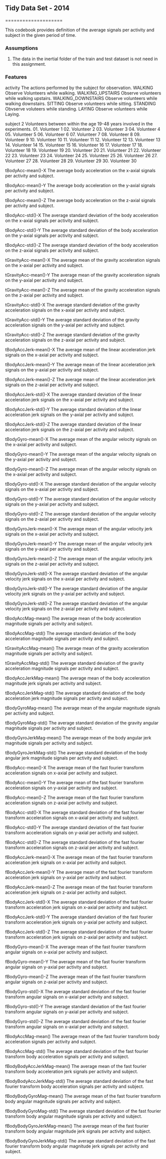 ## Tidy Data Set - 2014
====================

This codebook provides definition of the average signals per activity and subject in the given period of time.

### Assumptions

1. The data in the inertial folder of the train and test dataset is not need in this assignment.



### Features

activity
	The actions performed by the subject for observation.
		WALKING				Observe Volunteers while walking.
		WALKING_UPSTAIRS	Observe volunteers while walking upstairs.
		WALKING_DOWNSTAIRS	Observe volunteers while walking downstairs.
		SITTING				Observe volunteers while sitting.
		STANDING			Obvserve voluteers while standing.
		LAYING				Observe volunteers while Laying.

subject	2
	Volunteers between within the age 19-48 years involved in the experiments.
		01. Volunteer 1
		02. Volunteer 2
		03. Volunteer 3
		04. Volunteer 4
		05. Volunteer 5
		06. Volunteer 6
		07. Volunteer 7
		08. Volunteer 8
		09. Volunteer 9
		10. Volunteer 10
		11. Volunteer 11
		12. Volunteer 12
		13. Volunteer 13
		14. Volunteer 14
		15. Volunteer 15
		16. Volunteer 16
		17. Volunteer 17
		18. Volunteer 18
		19. Volunteer 19
		20. Volunteer 20
		21. Volunteer 21
		22. Volunteer 22
		23. Volunteer 23
		24. Volunteer 24
		25. Volunteer 25
		26. Volunteer 26
		27. Volunteer 27
		28. Volunteer 28
		29. Volunteer 29
		30. Volunteer 30
		
tBodyAcc-mean()-X
	The average body acceleration on the x-axial signals per activity and subject.
	
tBodyAcc-mean()-Y
	The average body acceleration on the y-axial signals per activity and subject.

tBodyAcc-mean()-Z
	The average body acceleration on the z-axial signals per activity and subject.

tBodyAcc-std()-X
	The average standard deviation of the body acceleration on the x-axial signals per activity and subject.

tBodyAcc-std()-Y
	The average standard deviation of the body acceleration on the y-axial signals per activity and subject.

tBodyAcc-std()-Z
	The average standard deviation of the body acceleration on the z-axial signals per activity and subject.

tGravityAcc-mean()-X
	The average mean of the gravity acceleration signals on the x-axial per activity and subject.

tGravityAcc-mean()-Y
	The average mean of the gravity acceleration signals on the y-axial per activity and subject.

tGravityAcc-mean()-Z
	The average mean of the gravity acceleration signals on the z-axial per activity and subject.

tGravityAcc-std()-X
	The average standard deviation of the gravity acceleration signals on the x-axial per activity and subject.

tGravityAcc-std()-Y
	The average standard deviation of the gravity acceleration signals on the y-axial per activity and subject.

tGravityAcc-std()-Z
	The average standard deviation of the gravity acceleration signals on the z-axial per activity and subject.

tBodyAccJerk-mean()-X
	The average mean of the linear acceleration jerk signals on the x-axial per activity and subject.

tBodyAccJerk-mean()-Y
	The average mean of the linear acceleration jerk signals on the y-axial per activity and subject.

tBodyAccJerk-mean()-Z
	The average mean of the linear acceleration jerk signals on the z-axial per activity and subject.

tBodyAccJerk-std()-X
	The average standard deviation of the linear acceleration jerk signals on the x-axial per activity and subject.

tBodyAccJerk-std()-Y
	The average standard deviation of the linear acceleration jerk signals on the y-axial per activity and subject.

tBodyAccJerk-std()-Z
	The average standard deviation of the linear acceleration jerk signals on the z-axial per activity and subject.

tBodyGyro-mean()-X
	The average mean of the  angular velocity signals on the x-axial per activity and subject.

tBodyGyro-mean()-Y
	The average mean of the  angular velocity signals on the y-axial per activity and subject.

tBodyGyro-mean()-Z
	The average mean of the  angular velocity signals on the x-axial per activity and subject.
	
tBodyGyro-std()-X
	The average standard deviation of the  angular velocity signals on the x-axial per activity and subject.

tBodyGyro-std()-Y
	The average standard deviation of the  angular velocity signals on the y-axial per activity and subject.
	
tBodyGyro-std()-Z
	The average standard deviation of the  angular velocity signals on the z-axial per activity and subject.

tBodyGyroJerk-mean()-X
	The average mean of the  angular velocity jerk signals on the x-axial per activity and subject.

tBodyGyroJerk-mean()-Y
	The average mean of the  angular velocity jerk signals on the y-axial per activity and subject.

tBodyGyroJerk-mean()-Z
	The average mean of the  angular velocity jerk signals on the z-axial per activity and subject.

tBodyGyroJerk-std()-X
	The average standard deviation of the  angular velocity jerk signals on the x-axial per activity and subject.

tBodyGyroJerk-std()-Y
	The average standard deviation of the  angular velocity jerk signals on the y-axial per activity and subject.

tBodyGyroJerk-std()-Z
	The average standard deviation of the  angular velocity jerk signals on the z-axial per activity and subject.

tBodyAccMag-mean()
	The average mean of the body acceleration magnitude signals per activity and subject.

tBodyAccMag-std()
	The average standard deviation of the body acceleration magnitude signals  per activity and subject.

tGravityAccMag-mean()
	The average mean of the gravity acceleration magnitude signals per activity and subject.

tGravityAccMag-std()
	The average standard deviation of the gravity acceleration magnitude signals per activity and subject.
	
tBodyAccJerkMag-mean()
	The average mean of the body acceleration magnitude jerk signals per activity and subject.

tBodyAccJerkMag-std()
	The average standard deviation of the body acceleration jerk magnitude signals per activity and subject.

tBodyGyroMag-mean()
	The average mean of the  angular  magnitude signals per activity and subject.

tBodyGyroMag-std()
	The average standard deviation of the gravity angular magnitude signals per activity and subject.
	
tBodyGyroJerkMag-mean()
	The average mean of the body angular jerk magnitude signals per activity and subject.

tBodyGyroJerkMag-std()
	The average standard deviation of the body angular jerk magnitude signals per activity and subject.

fBodyAcc-mean()-X
	The average mean of the fast fourier transform acceleration signals on x-axial per activity and subject.

fBodyAcc-mean()-Y
	The average mean of the fast fourier transform acceleration signals on y-axial per activity and subject.

fBodyAcc-mean()-Z
	The average mean of the fast fourier transform acceleration signals on z-axial per activity and subject.

fBodyAcc-std()-X
	The average standard deviation of the fast fourier transform acceleration signals on x-axial per activity and subject.

fBodyAcc-std()-Y
	The average standard deviation of the fast fourier transform acceleration signals on y-axial per activity and subject.

fBodyAcc-std()-Z
	The average standard deviation of the fast fourier transform acceleration signals on z-axial per activity and subject.

fBodyAccJerk-mean()-X
	The average mean of the fast fourier transform acceleration jerk signals on x-axial per activity and subject.

fBodyAccJerk-mean()-Y
	The average mean of the fast fourier transform acceleration jerk signals on y-axial per activity and subject.

fBodyAccJerk-mean()-Z
	The average mean of the fast fourier transform acceleration jerk signals on z-axial per activity and subject.
	
fBodyAccJerk-std()-X
	The average standard deviation of the fast fourier transform acceleration jerk signals on x-axial per activity and subject.

fBodyAccJerk-std()-Y
	The average standard deviation of the fast fourier transform acceleration jerk signals on y-axial per activity and subject.

fBodyAccJerk-std()-Z
	The average standard deviation of the fast fourier transform acceleration jerk signals on z-axial per activity and subject.

fBodyGyro-mean()-X
	The average mean of the fast fourier transform angular signals on x-axial per activity and subject.

fBodyGyro-mean()-Y
	The average mean of the fast fourier transform angular signals on y-axial per activity and subject.

fBodyGyro-mean()-Z
	The average mean of the fast fourier transform angular signals on z-axial per activity and subject.

fBodyGyro-std()-X
	The average standard deviation of the fast fourier transform angular signals on x-axial per activity and subject.

fBodyGyro-std()-Y
	The average standard deviation of the fast fourier transform angular signals on y-axial per activity and subject.
	
fBodyGyro-std()-Z
	The average standard deviation of the fast fourier transform angular signals on x-axial per activity and subject.

fBodyAccMag-mean()
	The average mean of the fast fourier transform body acceleration signals per activity and subject.

fBodyAccMag-std()
	The average standard deviation of the fast fourier transform body acceleration signals per activity and subject.

fBodyBodyAccJerkMag-mean()
	The average mean of the fast fourier transform body acceleration jerk signals per activity and subject.

fBodyBodyAccJerkMag-std()
	The average standard deviation of the fast fourier transform body acceleration signals per activity and subject.

fBodyBodyGyroMag-mean()
	The average mean of the fast fourier transform body angular magnitude signals per activity and subject.

fBodyBodyGyroMag-std()
	The average standard deviation of the fast fourier transform body angular magnitude signals per activity and subject.

fBodyBodyGyroJerkMag-mean()
	The average mean of the fast fourier transform body angular magnitude jerk signals per activity and subject.

fBodyBodyGyroJerkMag-std()
	The average standard deviation of the fast fourier transform body angular magnitude jerk signals per activity and subject.

